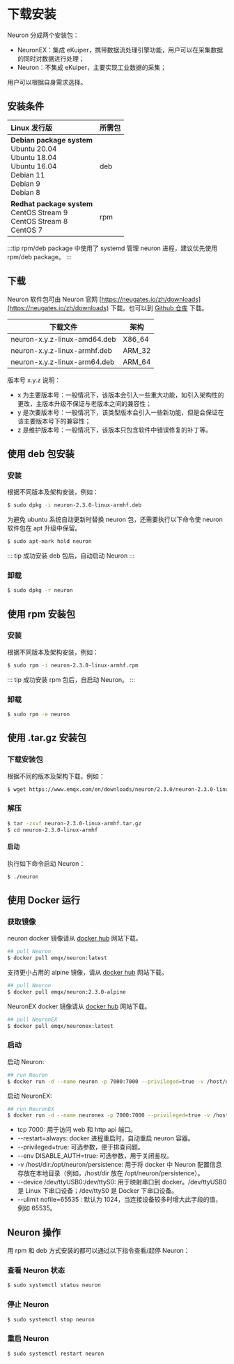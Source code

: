 # 下载安装

Neuron 分成两个安装包：
- NeuronEX：集成 eKuiper，携带数据流处理引擎功能，用户可以在采集数据的同时对数据进行处理；
- Neuron：不集成 eKuiper，主要实现工业数据的采集；

用户可以根据自身需求选择。

## 安装条件

| Linux 发行版                                                   | 所需包          |
| :----------------------------------------------------------------- | :--------- |
| **Debian package system**</br>Ubuntu 20.04 </br>Ubuntu 18.04 </br>Ubuntu 16.04 </br>Debian 11</br>Debian 9</br>Debian 8             | deb |
| **Redhat package system**</br>CentOS Stream 9</br>CentOS Stream 8</br>CentOS 7  | rpm |

:::tip
rpm/deb package 中使用了 systemd 管理 neuron 进程，建议优先使用 rpm/deb package。
:::

## 下载

Neuron 软件包可由 Neuron 官网 [https://neugates.io/zh/downloads](https://neugates.io/zh/downloads) 下载。也可以到 [Github 仓库](https://github.com/emqx/neuron/releases) 下载。

| 下载文件                           | 架构    |
| --------------------------------- | ------ |
| neuron-x.y.z-linux-amd64.deb      | X86_64 |
| neuron-x.y.z-linux-armhf.deb      | ARM_32 |
| neuron-x.y.z-linux-arm64.deb      | ARM_64 |

版本号 x.y.z 说明：

* x 为主要版本号：一般情况下，该版本会引入一些重大功能，如引入架构性的更改，主版本升级不保证与老版本之间的兼容性；
* y 是次要版本号：一般情况下，该类型版本会引入一些新功能，但是会保证在该主要版本号下的兼容性；
* z 是维护版本号：一般情况下，该版本只包含软件中错误修复的补丁等。

## 使用 deb 包安装

### 安装

根据不同版本及架构安装，例如：

```bash
$ sudo dpkg -i neuron-2.3.0-linux-armhf.deb
```

为避免 ubuntu 系统自动更新时替换 neuron 包，还需要执行以下命令使 neuron 软件包在 apt 升级中保留。

```bash
$ sudo apt-mark hold neuron
```

::: tip
成功安装 deb 包后，自动启动 Neuron
:::

### 卸载

```bash
$ sudo dpkg -r neuron
```

## 使用 rpm 安装包

### 安装

根据不同版本及架构安装，例如：

```bash
$ sudo rpm -i neuron-2.3.0-linux-armhf.rpm
```

::: tip
成功安装 rpm 包后，自启动 Neuron。
:::

### 卸载

```bash
$ sudo rpm -e neuron
```

## 使用 .tar.gz 安装包

### 下载安装包

根据不同的版本及架构下载，例如：

```bash
$ wget https://www.emqx.com/en/downloads/neuron/2.3.0/neuron-2.3.0-linux-armhf.tar.gz
```

### 解压

```bash
$ tar -zxvf neuron-2.3.0-linux-armhf.tar.gz
$ cd neuron-2.3.0-linux-armhf
```

#### 启动

执行如下命令启动 Neuron：

```bash
$ ./neuron
```

## 使用 Docker 运行

### 获取镜像

neuron docker 镜像请从 [docker hub](https://hub.docker.com/r/emqx/neuron/tags) 网站下载。

```bash
## pull Neuron
$ docker pull emqx/neuron:latest
```

支持更小占用的 alpine 镜像，请从 [docker hub](https://hub.docker.com/r/emqx/neuron/tags) 网站下载。

```bash
## pull Neuron
$ docker pull emqx/neuron:2.3.0-alpine
```

NeuronEX docker 镜像请从 [docker hub](https://hub.docker.com/r/emqx/neuronex/tags) 网站下载。

```bash
## pull NeuronEX
$ docker pull emqx/neuronex:latest
```

### 启动

启动 Neuron:

```bash
## run Neuron
$ docker run -d --name neuron -p 7000:7000 --privileged=true -v /host/dir:/opt/neuron/persistence --device /dev/ttyUSB0:/dev/ttyS0 --restart=always emqx/neuron:latest
```

启动 NeuronEX:

```bash
## run NeuronEX
$ docker run -d --name neuronex -p 7000:7000 --privileged=true -v /host/dir:/opt/neuron/persistence  --device /dev/ttyUSB0:/dev/ttyS0 --restart=always emqx/neuronex:latest
```

* tcp 7000: 用于访问 web 和 http api 端口。
* --restart=always: docker 进程重启时，自动重启 neuron 容器。
* --privileged=true: 可选参数，便于排查问题。
* --env DISABLE_AUTH=true: 可选参数，用于关闭鉴权。
* -v /host/dir:/opt/neuron/persistence: 用于将 docker 中 Neuron 配置信息存放在本地目录（例如，/host/dir 放在 /opt/neuron/persistence）。
* --device /dev/ttyUSB0:/dev/ttyS0: 用于映射串口到 docker。/dev/ttyUSB0 是 Linux 下串口设备；/dev/ttyS0 是 Docker 下串口设备。
* --ulimit nofile=65535 : 默认为 1024，当连接设备较多时增大此字段的值，例如 65535。

## Neuron 操作

用 rpm 和 deb 方式安装的都可以通过以下指令查看/起停 Neuron：

### 查看 Neuron 状态

```bash
$ sudo systemctl status neuron
```

### 停止 Neuron

```bash
$ sudo systemctl stop neuron
```

### 重启 Neuron

```bash
$ sudo systemctl restart neuron
```
